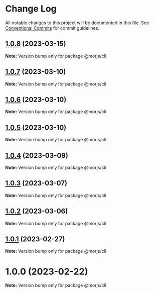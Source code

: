 # Change Log

All notable changes to this project will be documented in this file.
See [Conventional Commits](https://conventionalcommits.org) for commit guidelines.

## [1.0.8](https://github.com/eleme/morjs/compare/v1.0.7...v1.0.8) (2023-03-15)

**Note:** Version bump only for package @morjs/cli





## [1.0.7](https://github.com/eleme/morjs/compare/v1.0.6...v1.0.7) (2023-03-10)

**Note:** Version bump only for package @morjs/cli





## [1.0.6](https://github.com/eleme/morjs/compare/v1.0.5...v1.0.6) (2023-03-10)

**Note:** Version bump only for package @morjs/cli





## [1.0.5](https://github.com/eleme/morjs/compare/v1.0.4...v1.0.5) (2023-03-10)

**Note:** Version bump only for package @morjs/cli





## [1.0.4](https://github.com/eleme/morjs/compare/v1.0.3...v1.0.4) (2023-03-09)

**Note:** Version bump only for package @morjs/cli





## [1.0.3](https://github.com/eleme/morjs/compare/v1.0.2...v1.0.3) (2023-03-07)

**Note:** Version bump only for package @morjs/cli





## [1.0.2](https://github.com/eleme/morjs/compare/v1.0.1...v1.0.2) (2023-03-06)

**Note:** Version bump only for package @morjs/cli





## [1.0.1](https://github.com/eleme/morjs/compare/v1.0.0...v1.0.1) (2023-02-27)

**Note:** Version bump only for package @morjs/cli





# 1.0.0 (2023-02-22)

**Note:** Version bump only for package @morjs/cli
